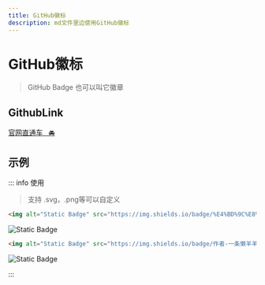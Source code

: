 ```yaml
---
title: GitHub徽标
description: md文件里边使用GitHub徽标
---
```


# GitHub徽标

>GitHub Badge 也可以叫它徽章
## GithubLink

[官网直通车&nbsp;&nbsp;&nbsp;🚘](https://shields.io)

## 示例

::: info 使用
> 支持 .svg，.png等可以自定义
```html
<img alt="Static Badge" src="https://img.shields.io/badge/%E4%BD%9C%E8%80%85-%E4%B8%80%E6%9D%A1%E6%87%92%E7%BE%8A%E7%BE%8A-%233366ff">
```
<img alt="Static Badge" src="https://img.shields.io/badge/%E4%BD%9C%E8%80%85-%E4%B8%80%E6%9D%A1%E6%87%92%E7%BE%8A%E7%BE%8A-%233366ff">

```html
<img alt="Static Badge" src="https://img.shields.io/badge/作者-一条懒羊羊-red.svg">
```
<img alt="Static Badge" src="https://img.shields.io/badge/作者-一条懒羊羊-red.svg">

:::


